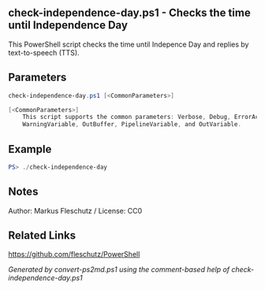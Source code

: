 ## check-independence-day.ps1 - Checks the time until Independence Day

This PowerShell script checks the time until Indepence Day and replies by text-to-speech (TTS).

## Parameters
```powershell
check-independence-day.ps1 [<CommonParameters>]

[<CommonParameters>]
    This script supports the common parameters: Verbose, Debug, ErrorAction, ErrorVariable, WarningAction, 
    WarningVariable, OutBuffer, PipelineVariable, and OutVariable.
```

## Example
```powershell
PS> ./check-independence-day

```

## Notes
Author: Markus Fleschutz / License: CC0

## Related Links
https://github.com/fleschutz/PowerShell

*Generated by convert-ps2md.ps1 using the comment-based help of check-independence-day.ps1*
